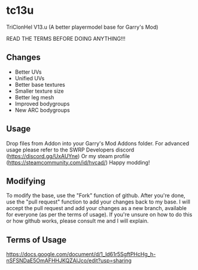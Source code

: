 # tc13u
TriClonHel V13.u (A better playermodel base for Garry's Mod)

READ THE TERMS BEFORE DOING ANYTHING!!!

## Changes
- Better UVs
- Unified UVs
- Better base textures
- Smaller texture size
- Better leg mesh
- Improved bodygroups
- New ARC bodygroups

## Usage
Drop files from Addon into your Garry's Mod Addons folder.
For advanced usage please refer to the SWRP Developers discord (https://discord.gg/UxAUYne)
Or my steam profile (https://steamcommunity.com/id/hvcad/)
Happy modding!

## Modifying

To modify the base, use the "Fork" function of github. After you're done, use the "pull request" function to add your changes back to my base. I will accept the pull request and add your changes as a new branch, available for everyone (as per the terms of usage). If you're unsure on how to do this or how github works, please consult me and I will explain.

## Terms of Usage

https://docs.google.com/document/d/1_ld61r5SgftPHcHg_h-nSFSNDaE5OmAFHHJKQZAlJco/edit?usp=sharing
